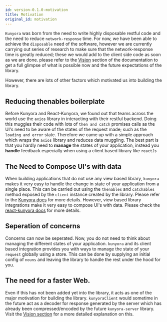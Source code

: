 ```yaml
---
id: version-0.1.0-motivation
title: Motivation
original_id: motivation
---
```


`Kunyora` was born from the need to write highly disposable restful code and the need to reduce `network-response` time. For now, we have been able to achieve the `disposable` need of the software, however we are currently carrying out series of research to make sure that the network-response time is greatly reduced; these we would add to the client side code as soon as we are done. please refer to the [Vision](vision.md) section of the documentation to get a full glimpse of what is possible now and the future expectations of the library.

However, there are lots of other factors which motivated us into building the library.

## Reducing thenables boilerplate

Before Kunyora and React-Kunyora, we found out that teams across the world use the `axios` library in interacting with their restful backend. Doing this muggles their code with lots of `then and catch` promises calls as the UI's need to be aware of the states of the request made; such as the `loading and error` state. Therefore we came up with a simple approach which wraps the `axios` library and reduces data muggling. The best part is that you hardly need to **manage** the states of your application, instead you **handle** feedback especially when using a client based library like `reactJs`

## The Need to Compose UI's with data

When building applications that do not use any view based library, `kunyora` makes it very easy to handle the change in state of your application from a single place. This can be carried out using the `thenables` and `catchables` method exposed by the `client` instance created by the library. Please refer to the [Kunyora docs](kunyora_tutorial.md) for more details. However, view based library integrations make it very easy to compose UI's with data. Please check the [react-kunyora docs](query_component.md) for more details.

## Seperation of concerns

Concerns can now be seperated. Now, you do not need to think about managing the different states of your application. `kunyora` and its client based integration provides you with ways to manage the state of your `request` globally using a store. This can be done by supplying an initial config of `nouns` and leaving the library to handle the rest under the hood for you.

## The need for a faster Web.

Even if this has not been added yet into the library, it acts as one of the major motivation for building the library. `kunyoraClient` would sometime in the future act as a decoder for response generated by the server which has already been compressed/encoded by the future `kunyora-server` library. Visit the [Vision section](vision.md) for a more detailed explanation on this.
